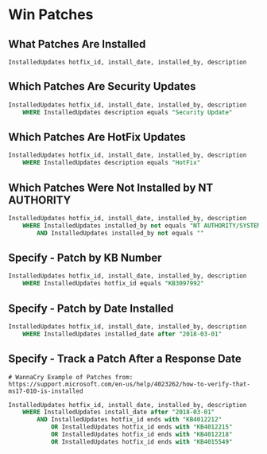 # Win Patches

## **What Patches Are Installed**
```
InstalledUpdates hotfix_id, install_date, installed_by, description
```

## **Which Patches Are Security Updates**
```sql
InstalledUpdates hotfix_id, install_date, installed_by, description
    WHERE InstalledUpdates description equals "Security Update"
```

## **Which Patches Are HotFix Updates**
```sql
InstalledUpdates hotfix_id, install_date, installed_by, description
    WHERE InstalledUpdates description equals "HotFix"
```

## **Which Patches Were Not Installed by NT AUTHORITY**

```sql
InstalledUpdates hotfix_id, install_date, installed_by, description
    WHERE InstalledUpdates installed_by not equals "NT AUTHORITY/SYSTEM"
        AND InstalledUpdates installed_by not equals ""
```

## **Specify - Patch by KB Number**
```sql
InstalledUpdates hotfix_id, install_date, installed_by, description
    WHERE InstalledUpdates hotfix_id equals "KB3097992"
```

## **Specify - Patch by Date Installed**

```sql
InstalledUpdates hotfix_id, install_date, installed_by, description
    WHERE InstalledUpdates installed_date after "2018-03-01"
```

## **Specify - Track a Patch After a Response Date**

```
# WannaCry Example of Patches from:
https://support.microsoft.com/en-us/help/4023262/how-to-verify-that-ms17-010-is-installed
```

```sql
InstalledUpdates hotfix_id, install_date, installed_by, description     
    WHERE InstalledUpdates install_date after "2018-03-01"
        AND InstalledUpdates hotfix_id ends with "KB4012212"
            OR InstalledUpdates hotfix_id ends with "KB4012215"
            OR InstalledUpdates hotfix_id ends with "KB4012218"
            OR InstalledUpdates hotfix_id ends with "KB4015549"
```
